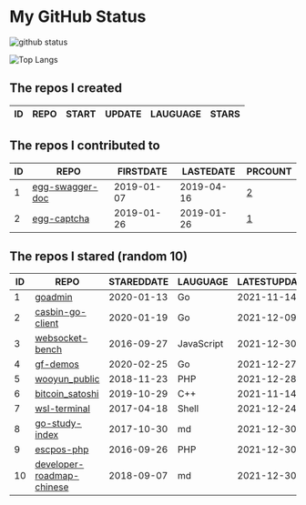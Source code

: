 # My GitHub Status

<img src="https://github-readme-stats-1.yihong0618.vercel.app/api?username=jc-lathander&show_icons=true&&&hide_title=true&count_private=true" alt="github status" />

![Top Langs](https://github-readme-stats-1.yihong0618.vercel.app/api/top-langs/?username=jc-lathander&layout=compact)

<!--START_SECTION:my_github-->
## The repos I created
| ID | REPO | START | UPDATE | LAUGUAGE | STARS |
|----|------|-------|--------|----------|-------|

## The repos I contributed to
| ID |                                REPO                                | FIRSTDATE  | LASTEDATE  |                                          PRCOUNT                                           |
|----|--------------------------------------------------------------------|------------|------------|--------------------------------------------------------------------------------------------|
|  1 | [egg-swagger-doc](https://github.com/Yanshijie-EL/egg-swagger-doc) | 2019-01-07 | 2019-04-16 | [2](https://github.com/Yanshijie-EL/egg-swagger-doc/pulls?q=is%3Apr+author%3Ajc-lathander) |
|  2 | [egg-captcha](https://github.com/Raoul1996/egg-captcha)            | 2019-01-26 | 2019-01-26 | [1](https://github.com/Raoul1996/egg-captcha/pulls?q=is%3Apr+author%3Ajc-lathander)        |

## The repos I stared (random 10)
| ID |                                        REPO                                        | STAREDDATE |  LAUGUAGE  | LATESTUPDATE |
|----|------------------------------------------------------------------------------------|------------|------------|--------------|
|  1 | [goadmin](https://github.com/CrazyRocks/goadmin)                                   | 2020-01-13 | Go         | 2021-11-14   |
|  2 | [casbin-go-client](https://github.com/casbin/casbin-go-client)                     | 2020-01-19 | Go         | 2021-12-09   |
|  3 | [websocket-bench](https://github.com/BedrockStreaming/websocket-bench)             | 2016-09-27 | JavaScript | 2021-12-30   |
|  4 | [gf-demos](https://github.com/gogf/gf-demos)                                       | 2020-02-25 | Go         | 2021-12-27   |
|  5 | [wooyun_public](https://github.com/hanc00l/wooyun_public)                          | 2018-11-23 | PHP        | 2021-12-28   |
|  6 | [bitcoin_satoshi](https://github.com/brain-zhang/bitcoin_satoshi)                  | 2019-10-29 | C++        | 2021-11-14   |
|  7 | [wsl-terminal](https://github.com/mskyaxl/wsl-terminal)                            | 2017-04-18 | Shell      | 2021-12-24   |
|  8 | [go-study-index](https://github.com/unknwon/go-study-index)                        | 2017-10-30 | md         | 2021-12-30   |
|  9 | [escpos-php](https://github.com/mike42/escpos-php)                                 | 2016-09-26 | PHP        | 2021-12-30   |
| 10 | [developer-roadmap-chinese](https://github.com/goodjack/developer-roadmap-chinese) | 2018-09-07 | md         | 2021-12-30   |

<!--END_SECTION:my_github-->
